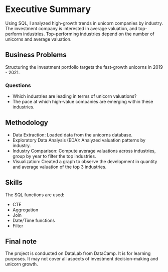 # Executive Summary
Using SQL, I analyzed high-growth trends in unicorn companies by industry. The investment company is interested in average valuation, and top-perform industries. Top-performing industries depend on the number of unicorns and average valuation.

## Business Problems

Structuring the investment portfolio targets the fast-growth unicorns in 2019 - 2021. 

### Questions
- Which industries are leading in terms of unicorn valuations?
- The pace at which high-value companies are emerging within these industries.

## Methodology
- Data Extraction: Loaded data from the unicorns database.
- Exploratory Data Analysis (EDA): Analyzed valuation patterns by industry.
- Industry Comparison: Compute average valuations across industries, group by year to filter the top industries. 
- Visualization: Created a graph to observe the development in quantity and average valuation of the top 3 industries.

## Skills
The SQL functions are used:
- CTE
- Aggregation
- Join
- Date/Time functions
- Filter

## Final note
The project is conducted on DataLab from DataCamp. It is for learning purposes. It may not cover all aspects of investment decision-making and unicorn growth. 

